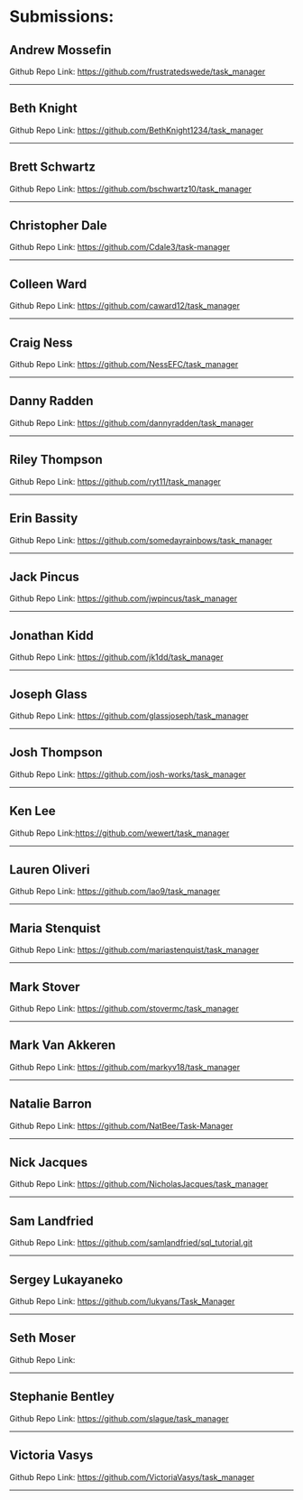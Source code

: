 # Submissions:

## Andrew Mossefin

Github Repo Link: https://github.com/frustratedswede/task_manager

-----

## Beth Knight

Github Repo Link: https://github.com/BethKnight1234/task_manager

-----

## Brett Schwartz

Github Repo Link: https://github.com/bschwartz10/task_manager

-----

## Christopher Dale

Github Repo Link: https://github.com/Cdale3/task-manager

-----

## Colleen Ward

Github Repo Link: https://github.com/caward12/task_manager

-----

## Craig Ness

Github Repo Link: https://github.com/NessEFC/task_manager

-----

## Danny Radden

Github Repo Link: https://github.com/dannyradden/task_manager

-----

## Riley Thompson

Github Repo Link: https://github.com/ryt11/task_manager

-----

## Erin Bassity

Github Repo Link: https://github.com/somedayrainbows/task_manager

-----

## Jack Pincus

Github Repo Link: https://github.com/jwpincus/task_manager

-----

## Jonathan Kidd

Github Repo Link: https://github.com/jk1dd/task_manager

-----

## Joseph Glass

Github Repo Link: https://github.com/glassjoseph/task_manager

-----

## Josh Thompson

Github Repo Link: https://github.com/josh-works/task_manager

-----

## Ken Lee

Github Repo Link:https://github.com/wewert/task_manager

-----

## Lauren Oliveri

Github Repo Link: https://github.com/lao9/task_manager

-----

## Maria Stenquist

Github Repo Link: https://github.com/mariastenquist/task_manager

-----

## Mark Stover

Github Repo Link: https://github.com/stovermc/task_manager

-----

## Mark Van Akkeren

Github Repo Link: https://github.com/markyv18/task_manager

-----

## Natalie Barron

Github Repo Link: https://github.com/NatBee/Task-Manager

-----

## Nick Jacques

Github Repo Link: https://github.com/NicholasJacques/task_manager

-----

## Sam Landfried

Github Repo Link: https://github.com/samlandfried/sql_tutorial.git

-----

## Sergey Lukayaneko

Github Repo Link: https://github.com/lukyans/Task_Manager

-----

## Seth Moser

Github Repo Link:

-----

## Stephanie Bentley

Github Repo Link: https://github.com/slague/task_manager

-----

## Victoria Vasys

Github Repo Link: https://github.com/VictoriaVasys/task_manager

-----
